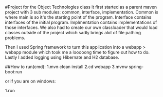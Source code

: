 #Project for the Object Technologies class
It first started as a parent maven project with 3 sub modules: common, interface, implementation. Common is where main is so it's the starting point of the program. Interface contains interfaces of the initial program. Implmentation contains implementations of those interfaces.
We also had to create our own classloader that would load classes outside of the project which sadly brings alot of file pathing problems.

Then I used Spring framework to turn this application into a webapp > webapp module which took me a looooong time to figure out how to do. Lastly I added logging using Hibernate and H2 database.

##How to run(cmd):
1.mvn clean install
2.cd webapp
3.mvnw spring-boot:run

or if you are on windows:

1.run
